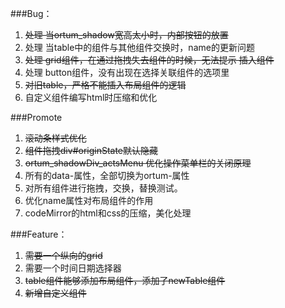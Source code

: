 ###Bug：
1. ~~处理 当ortum_shadow宽高太小时，内部按钮的放置~~
2. 处理 当table中的组件与其他组件交换时，name的更新问题
3. ~~处理 grid组件，在通过拖拽失去组件的时候，无法提示 插入组件~~
4. 处理 button组件，没有出现在选择关联组件的选项里
5. ~~对旧table，严格不能插入布局组件的逻辑~~
6. 自定义组件编写html时压缩和优化

###Promote
1. ~~滚动条样式优化~~
2. ~~组件拖拽div#originState默认隐藏~~
3. ~~ortum_shadowDiv_actsMenu 优化操作菜单栏的关闭原理~~
4. 所有的data-属性，全部切换为ortum-属性
5. 对所有组件进行拖拽，交换，替换测试。
6. 优化name属性对布局组件的作用
7. codeMirror的html和css的压缩，美化处理

###Feature：
1. ~~需要一个纵向的grid~~
2. 需要一个时间日期选择器
3. ~~table组件能够添加布局组件，添加了newTable组件~~
4. ~~新增自定义组件~~

    